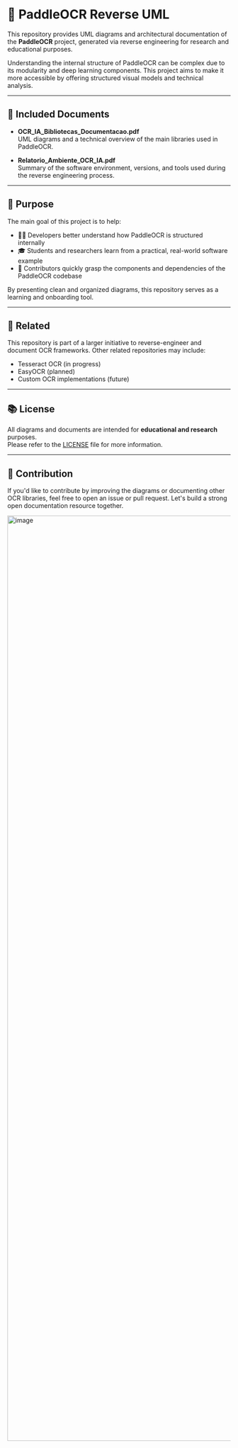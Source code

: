 # 🧠 PaddleOCR Reverse UML

This repository provides UML diagrams and architectural documentation of the **PaddleOCR** project, generated via reverse engineering for research and educational purposes.

Understanding the internal structure of PaddleOCR can be complex due to its modularity and deep learning components. This project aims to make it more accessible by offering structured visual models and technical analysis.

---

## 📄 Included Documents

- **OCR_IA_Bibliotecas_Documentacao.pdf**  
  UML diagrams and a technical overview of the main libraries used in PaddleOCR.

- **Relatorio_Ambiente_OCR_IA.pdf**  
  Summary of the software environment, versions, and tools used during the reverse engineering process.

---

## 🎯 Purpose

The main goal of this project is to help:
- 🧑‍💻 Developers better understand how PaddleOCR is structured internally  
- 🎓 Students and researchers learn from a practical, real-world software example  
- 🧩 Contributors quickly grasp the components and dependencies of the PaddleOCR codebase

By presenting clean and organized diagrams, this repository serves as a learning and onboarding tool.

---

## 🔗 Related

This repository is part of a larger initiative to reverse-engineer and document OCR frameworks. Other related repositories may include:

- Tesseract OCR (in progress)
- EasyOCR (planned)
- Custom OCR implementations (future)

---

## 📚 License

All diagrams and documents are intended for **educational and research** purposes.  
Please refer to the [LICENSE](LICENSE) file for more information.

---

## 🙌 Contribution

If you'd like to contribute by improving the diagrams or documenting other OCR libraries, feel free to open an issue or pull request. Let's build a strong open documentation resource together.

<img width="3840" height="2090" alt="image" src="https://github.com/user-attachments/assets/822170b1-dbbd-4ac8-b43f-bb25d7d4d3be" />

